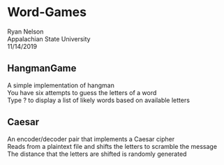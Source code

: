 # Word-Games

Ryan Nelson\
Appalachian State University\
11/14/2019

## HangmanGame

A simple implementation of hangman\
You have six attempts to guess the letters of a word\
Type ? to display a list of likely words based on available letters

## Caesar

An encoder/decoder pair that implements a Caesar cipher\
Reads from a plaintext file and shifts the letters to scramble the message\
The distance that the letters are shifted is randomly generated
